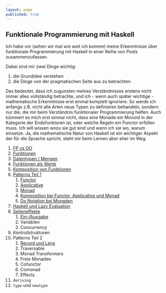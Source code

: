 ```yaml
---
layout: page
published: true
---
```

## Funktionale Programmierung mit Haskell

Ich habe vor (sehen wir mal wie weit ich komme) meine Erkenntnisse über funktionale Programmierung mit Haskell in einer Reihe von Posts zusammenzufassen. 

Dabei sind mir zwei Dinge wichtig:

1. die Grundidee verstehen
1. die Dinge von der pragmatischen Seite aus zu betrachten
  
Das bedeutet, dass ich zugunsten meines Verständnisses erstens nicht immer alles vollständig betrachte, und ich - wenn auch später wichtige - mathematische Erkenntnisse erst einmal komplett ignoriere. So werde ich anfangs z.B. nicht alle Arten neue Typen zu definieren behandeln, sondern nur die, die mir beim Verständnis funktionaler Programmierung helfen. Auch kümmert es mich erst einmal nicht, dass eine Monade ein Monoid in der Kategorie der Endofunktoren ist, oder welche Regeln ein Functor erfüllen muss. Ich will wissen wozu sie gut sind und wann ich sie wo, warum einsetze. Ja, die mathematische Natur von Haskell ist ein wichtiger Aspekt der für die Sprache spricht, steht mir beim Lernen aber eher im Weg.

1. [FP vs OO](/haskell/fp-vs-oo)
1. [Funktionen](/haskell/Funktionen)
1. [Datentypen / Mengen](/haskell/Datentypen)
1. [Funktionen als Werte](/haskell/Funktionen-als-Werte)
1. [Komposition von Funktionen](/haskell/Komposition-Funktionen)
1. [Patterns Teil 1](/haskell/Patterns)
    1. [Functor](/haskell/Patterns-Functor)
    1. [Applicative](/haskell/Patterns-Applicative)
    1. [Monad](/haskell/Patterns-Monad)
    1. [Komposition bei Functor, Applicative und Monad](/haskell/Komposition-Patterns)
    1. [Do Notation bei Monaden](/haskell/Patterns-Do)
1. [Haskell und Lazy Evaluation](/haskell/Lazy)
1. [Seiteneffekte](/haskell/Seiteneffekte)
    1. [Ein-/Ausgabe](/haskell/Seiteneffekte-IO)
    1. Variablen
    1. Concurrency
1. Kontrollstrukturen
1. Patterns Teil 2
    1. [Record und Lens](/haskell/Records-Lenses)
    1. Traversable
    1. Monad Transformers
    1. Freie Monaden
    1. Cofunctor
    1. Comonad
    1. Effects
1. `deriving`
1. `type` und `newtype`


